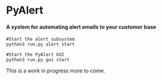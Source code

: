 # PyAlert
#### A system for automating alert emails to your customer base

```
#Start the alert subsystem
python3 run.py alert start

#Start the PyAlert GUI
python3 run.py gui start
```


This is a work in progress more to come.